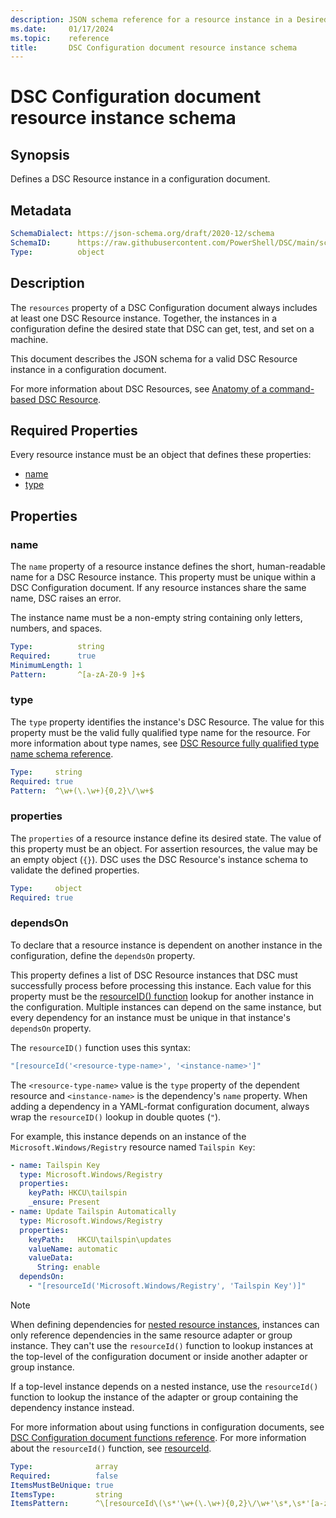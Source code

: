 ```yaml
---
description: JSON schema reference for a resource instance in a Desired State Configuration document.
ms.date:     01/17/2024
ms.topic:    reference
title:       DSC Configuration document resource instance schema
---
```


# DSC Configuration document resource instance schema

## Synopsis

Defines a DSC Resource instance in a configuration document.

## Metadata

```yaml
SchemaDialect: https://json-schema.org/draft/2020-12/schema
SchemaID:      https://raw.githubusercontent.com/PowerShell/DSC/main/schemas/2023/10/config/document.resource.json
Type:          object
```

## Description

The `resources` property of a DSC Configuration document always includes at least one DSC Resource
instance. Together, the instances in a configuration define the desired state that DSC can get,
test, and set on a machine.

This document describes the JSON schema for a valid DSC Resource instance in a configuration
document.

For more information about DSC Resources, see [Anatomy of a command-based DSC Resource][01].

## Required Properties

Every resource instance must be an object that defines these properties:

- [name](#name)
- [type](#type)

## Properties

### name

The `name` property of a resource instance defines the short, human-readable name for a DSC
Resource instance. This property must be unique within a DSC Configuration document. If any
resource instances share the same name, DSC raises an error.

The instance name must be a non-empty string containing only letters, numbers, and spaces.

```yaml
Type:          string
Required:      true
MinimumLength: 1
Pattern:       ^[a-zA-Z0-9 ]+$
```

### type

The `type` property identifies the instance's DSC Resource. The value for this property must be the
valid fully qualified type name for the resource. For more information about type names, see
[DSC Resource fully qualified type name schema reference][01].

```yaml
Type:     string
Required: true
Pattern:  ^\w+(\.\w+){0,2}\/\w+$
```

### properties

The `properties` of a resource instance define its desired state. The value of this property must
be an object. For assertion  resources, the value may be an empty object (`{}`). DSC uses the
DSC Resource's instance schema to validate the defined properties.

<!-- For more information about instance schemas in DSC, see [DSC Resource instance schemas][aa]. -->

```yaml
Type:     object
Required: true
```

### dependsOn

To declare that a resource instance is dependent on another instance in the configuration, define
the `dependsOn` property.

This property defines a list of DSC Resource instances that DSC must successfully process before
processing this instance. Each value for this property must be the [resourceID() function][02]
lookup for another instance in the configuration. Multiple instances can depend on the same
instance, but every dependency for an instance must be unique in that instance's `dependsOn`
property.

The `resourceID()` function uses this syntax:

```yaml
"[resourceId('<resource-type-name>', '<instance-name>']"
```

The `<resource-type-name>` value is the `type` property of the dependent resource and
`<instance-name>` is the dependency's `name` property. When adding a dependency in a YAML-format
configuration document, always wrap the `resourceID()` lookup in double quotes (`"`).

For example, this instance depends on an instance of the `Microsoft.Windows/Registry`
resource named `Tailspin Key`:

```yaml
- name: Tailspin Key
  type: Microsoft.Windows/Registry
  properties:
    keyPath: HKCU\tailspin
    _ensure: Present
- name: Update Tailspin Automatically
  type: Microsoft.Windows/Registry
  properties:
    keyPath:   HKCU\tailspin\updates
    valueName: automatic
    valueData:
      String: enable
  dependsOn:
    - "[resourceId('Microsoft.Windows/Registry', 'Tailspin Key')]"
```

> [!NOTE]
> When defining dependencies for [nested resource instances][03], instances can only reference
> dependencies in the same resource adapter or group instance. They can't use the `resourceId()`
> function to lookup instances at the top-level of the configuration document or inside another
> adapter or group instance.
>
> If a top-level instance depends on a nested instance, use the `resourceId()` function to lookup
> the instance of the adapter or group containing the dependency instance instead.

For more information about using functions in configuration documents, see
[DSC Configuration document functions reference][04]. For more information about the `resourceId()`
function, see [resourceId][02].

<!-- For more information, see [Configuration resource dependencies][ab]. -->

```yaml
Type:              array
Required:          false
ItemsMustBeUnique: true
ItemsType:         string
ItemsPattern:      ^\[resourceId\(\s*'\w+(\.\w+){0,2}\/\w+'\s*,\s*'[a-zA-Z0-9 ]+'\s*\)\]$
```

[01]: ../definitions/resourceType.md
[02]: functions/resourceId.md
[03]: /powershell/dsc/glossary#nested-resource-instance
[04]: functions/overview.md
<!-- [aa]: ../../../resources/concepts/schemas.md -->
<!-- [ab]: ../../../configurations/concepts/dependencies.md -->
